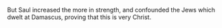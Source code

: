 But Saul increased the more in strength, and confounded the Jews which dwelt at Damascus, proving that this is very Christ.

